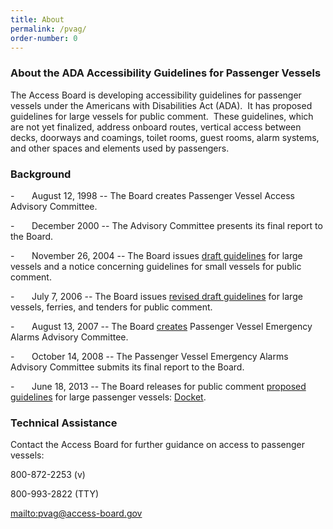 ```yaml
---
title: About
permalink: /pvag/
order-number: 0
---
```

### About the ADA Accessibility Guidelines for Passenger Vessels

The Access Board is developing accessibility guidelines for passenger vessels under the Americans with Disabilities Act (ADA).  It has proposed guidelines for large vessels for public comment.  These guidelines, which are not yet finalized, address onboard routes, vertical access between decks, doorways and coamings, toilet rooms, guest rooms, alarm systems, and other spaces and elements used by passengers. 

### Background

-       August 12, 1998 -- The Board creates Passenger Vessel Access Advisory Committee.

-       December 2000 -- The Advisory Committee presents its final report to the Board.

-       November 26, 2004 -- The Board issues [draft guidelines](https://www.federalregister.gov/documents/2004/11/26/04-26000/americans-with-disabilities-act-ada-accessibility-guidelines-for-passenger-vessels-large-vessels) for large vessels and a notice concerning guidelines for small vessels for public comment.

-       July 7, 2006 -- The Board issues [revised draft guidelines](https://www.federalregister.gov/documents/2006/07/07/E6-10576/americans-with-disabilities-act-ada-accessibility-guidelines-for-passenger-vessels) for large vessels, ferries, and tenders for public comment.

-       August 13, 2007 -- The Board [creates](https://www.federalregister.gov/documents/2007/08/13/07-3934/passenger-vessel-emergency-alarms-advisory-committee) Passenger Vessel Emergency Alarms Advisory Committee.

-       October 14, 2008 -- The Passenger Vessel Emergency Alarms Advisory Committee submits its final report to the Board.

-       June 18, 2013 -- The Board releases for public comment [proposed guidelines](https://beta.regulations.gov/document/ATBCB-2013-0003-0006) for large passenger vessels: [Docket](https://beta.regulations.gov/docket/ATBCB-2013-0003).

### Technical Assistance

Contact the Access Board for further guidance on access to passenger vessels:

800-872-2253 (v)

800-993-2822 (TTY)

[mailto:pvag@access-board.gov](pvag@access-board.gov)